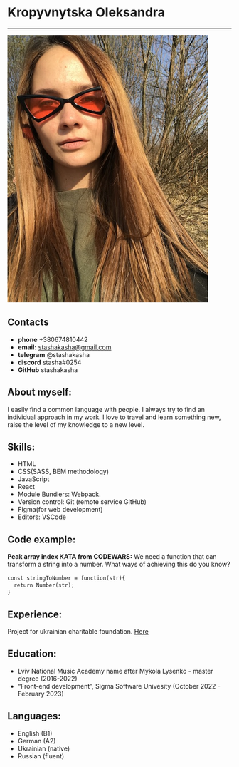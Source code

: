 # Kropyvnytska Oleksandra
***
![Photo](./photo.jpeg)
## Contacts
+ **phone** +380674810442
+ **email:** stashakasha@gmail.com
+ **telegram** @stashakasha
+ **discord** stasha#0254
+ **GitHub** stashakasha

## About myself:

I easily find a common language with people. I always try to find an individual approach in my work. I love to travel and learn something new, raise the level of my knowledge to a new level.

## Skills:

* HTML
* CSS(SASS, BEM methodology)
* JavaScript
* React
* Module Bundlers: Webpack.
* Version control: Git (remote service GitHub)
* Figma(for web development)
* Editors: VSCode

## Code example:

**Peak array index KATA from CODEWARS:** We need a function that can transform a string into a number. What ways of achieving this do you know?
```
const stringToNumber = function(str){
  return Number(str);
}
```

## Experience:

Project for ukrainian charitable foundation. [Here](https://github.com/ITGenUni/front_team_10)

## Education:

* Lviv National Music Academy name after Mykola Lysenko - master degree (2016-2022)
* “Front-end development”, Sigma Software Univesity (October 2022 - February 2023)

## Languages:

* English (B1)
* German (A2)
* Ukrainian (native)
* Russian (fluent)